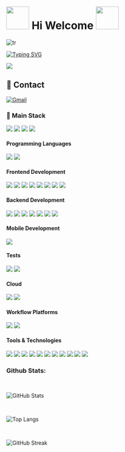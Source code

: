 #     <img src="https://usagif.com/wp-content/uploads/gifs/fire-65.gif" width="60px"> Hi Welcome <img src="https://usagif.com/wp-content/uploads/gifs/fire-65.gif" width="60px">

<div align="left">
  
![tr](https://user-images.githubusercontent.com/82295321/216838418-a5439aad-43df-40e1-ac12-5f48291ecdab.gif)
  
</div>

<div align="left">
  
[![Typing SVG](https://readme-typing-svg.herokuapp.com?font=Fira+Code&weight=600&pause=1000&color=A825F7&width=435&lines=O+futuro+pertence+a+aqueles+que+;se+peparam++para+isso+hoje!;Malcon+X)](https://git.io/typing-svg)
  
</div>


![](https://komarev.com/ghpvc/?username=your-github-wal-wizard)
## 🔗 Contact

[![Gmail](https://img.shields.io/badge/Gmail-D14836?style=for-the-badge&logo=gmail&logoColor=white)](mailto:wesantosdev@gmail.com?subject=&body=)



<h3>
 🚀 Main Stack
</h3> 
<p>
  <img src="https://img.shields.io/badge/MongoDB-white?style=for-the-badge&logo=mongodb&logoColor=4EA94B">
  <img src="https://img.shields.io/badge/Express.js-000000?style=for-the-badge&logo=express&logoColor=white">
  <img src="https://img.shields.io/badge/React-20232A?style=for-the-badge&logo=react&logoColor=61DAFB">
  <img src="https://img.shields.io/badge/Node.js-339933?style=for-the-badge&logo=nodedotjs&logoColor=white">
</p>
  
<h4>Programming Languages</h4>
<p>
  <img src="https://img.shields.io/badge/JavaScript-F7DF1E?style=for-the-badge&logo=javascript&logoColor=black">
 <img src="https://img.shields.io/badge/TypeScript-007ACC?style=for-the-badge&logo=typescript&logoColor=white">
</p>
<h4>Frontend Development</h4>
<p>
  <img src="https://img.shields.io/badge/HTML5-E34F26?style=for-the-badge&logo=html5&logoColor=white">
  <img src="https://img.shields.io/badge/jQuery-0769AD?style=for-the-badge&logo=jquery&logoColor=white">
 <img src="https://img.shields.io/badge/Bootstrap-563D7C?style=for-the-badge&logo=bootstrap&logoColor=white">
 <img src="https://img.shields.io/badge/styled--components-DB7093?style=for-the-badge&logo=styled-components&logoColor=white">
  <img src="https://img.shields.io/badge/CSS3-1572B6?style=for-the-badge&logo=css3&logoColor=white">
  <img src="https://img.shields.io/badge/Sass-CC6699?style=for-the-badge&logo=sass&logoColor=white">
  <img src="https://img.shields.io/badge/React-20232A?style=for-the-badge&logo=react&logoColor=61DAFB">
  <img src="https://img.shields.io/badge/Angular-DD0031?style=for-the-badge&logo=angular&logoColor=white">
</p>
<h4>Backend Development</h4>
<p>
  <img src="https://img.shields.io/badge/Node.js-339933?style=for-the-badge&logo=nodedotjs&logoColor=white">
  <img src="https://img.shields.io/badge/Express.js-000000?style=for-the-badge&logo=express&logoColor=white">
  <img src="https://img.shields.io/badge/MongoDB-white?style=for-the-badge&logo=mongodb&logoColor=4EA94B">
   <img src="https://img.shields.io/badge/Mongoose-00C58E?style=for-the-badge">
  <img src="https://img.shields.io/badge/MySQL-005C84?style=for-the-badge&logo=mysql&logoColor=white">
  <img src="https://img.shields.io/badge/firebase-ffca28?style=for-the-badge&logo=firebase&logoColor=black">
  <img src="https://img.shields.io/badge/Sequelize-52B0E7?style=for-the-badge&logo=Sequelize&logoColor=white">
</p>
<h4>Mobile Development</h4>
<p>
  
  <img src="https://img.shields.io/badge/React_Native-20232A?style=for-the-badge&logo=react&logoColor=61DAFB">

</p>

<h4>Tests</h4>
<p>
  <img src="https://img.shields.io/badge/Jest-C21325?style=for-the-badge&logo=jest&logoColor=white">
  <img src="https://img.shields.io/badge/Cypress-17202C?style=for-the-badge&logo=cypress&logoColor=white">
</p>

<h4>Cloud</h4>
<p>
    <img src="https://img.shields.io/badge/Netlify-00C7B7?style=for-the-badge&logo=netlify&logoColor=white">
  <img src="https://img.shields.io/badge/Vercel-000000?style=for-the-badge&logo=vercel&logoColor=white">

 </p>
 
 <h4>Workflow Platforms </h4>
 <p>
   <img src="https://img.shields.io/badge/Jenkins-D24939?style=for-the-badge&logo=Jenkins&logoColor=white">
      <img src="https://img.shields.io/badge/Cirrus_CI-4051B5?style=for-the-badge&logo=cirrusci&logoColor=white">
  </p>
<h4>Tools & Technologies</h4>
<p>
  <img src="https://img.shields.io/badge/Git-F05032?style=for-the-badge&logo=git&logoColor=white">
  <img src="https://img.shields.io/badge/GitHub-100000?style=for-the-badge&logo=github&logoColor=white">
  <img src="https://img.shields.io/badge/Linux-FCC624?style=for-the-badge&logo=linux&logoColor=black">
  <img src="https://img.shields.io/badge/Notion-000000?style=for-the-badge&logo=notion&logoColor=white">
  <img src="https://img.shields.io/badge/Vercel-000000?style=for-the-badge&logo=vercel&logoColor=white">
  <img src="https://img.shields.io/badge/Insomnia-5849be?style=for-the-badge&logo=Insomnia&logoColor=white">
  <img src="https://img.shields.io/badge/Postman-FF6C37?style=for-the-badge&logo=Postman&logoColor=white">
  <img src="https://img.shields.io/badge/sublime_text-%23575757.svg?&style=for-the-badge&logo=sublime-text&logoColor=important">
  <img src="https://img.shields.io/badge/VSCode-0078D4?style=for-the-badge&logo=visual%20studio%20code&logoColor=white">
 <img src="https://img.shields.io/badge/powershell-5391FE?style=for-the-badge&logo=powershell&logoColor=white">
 <img src="https://img.shields.io/badge/windows%20terminal-4D4D4D?style=for-the-badge&logo=windows%20terminal&logoColor=white">
</p>

### Github Stats:
<br>

![GitHub Stats](https://github-readme-stats.vercel.app/api?username=eu-waliston&show_icons=true&theme=dark)

<br>

![Top Langs](https://github-readme-stats.vercel.app/api/top-langs/?username=eu-waliston&layout=compact&theme=dark)

<br>


![GitHub Streak](https://github-readme-streak-stats.herokuapp.com/?user=eu-waliston&theme=dark)

